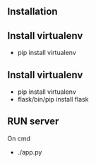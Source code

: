 ## Installation

## Install virtualenv
- pip install virtualenv

## Install virtualenv
- pip install virtualenv
- flask/bin/pip install flask

## RUN server
On cmd
- ./app.py
